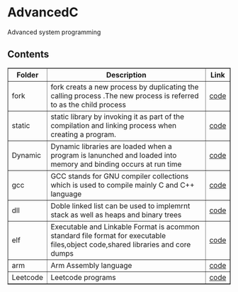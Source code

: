 # AdvancedC
Advanced system programming
<h2>Contents</h2>
<table style="width:100%" border="lpx soild black">
<tr>
<th>Folder</th>
<th>Description</th>
<th>Link</th>
</tr>
<tr>
<td>fork</td>
<td>fork creats a new process by duplicating the calling process .The new process is referred to as the child process</td>
<td><a href="http://github.com/chemchemnaresh/AdvancedC/tree/main/fork">code</a></td>
</tr>
<tr>
<td>static</td>
<td>static library by invoking it as part of the compilation and linking process when creating a program.</td>
<td><a href="http://github.com/chemchemnaresh/AdvancedC/tree/main/static">code</a></td>
</tr>
<tr>
<td>Dynamic</td>
<td>Dynamic libraries are loaded when a program is lanunched and loaded into memory and binding occurs at run time</td>
<td><a href="http://github.com/chemchemnaresh/AdvancedC/tree/main/Dynamic">code</a></td>
</tr>
<tr>
<td>gcc</td>
<td>GCC stands for GNU compiler collections which is used to compile mainly C and C++ language</td>
<td><a href="http://github.com/chemchemnaresh/AdvancedC/tree/main/gcc">code</a></td>
</tr>
<tr>
<td>dll</td>
<td>Doble linked list can be used to implemrnt stack as well as heaps and binary trees</td>
<td><a href="http://github.com/chemchemnaresh/AdvancedC/tree/main/dll">code</a></td>
</tr>
<tr>
<td>elf</td>
<td>Executable and Linkable Format is acommon standard file format for executable files,object code,shared libraries and core dumps</td>
<td><a href="http://github.com/chemchemnaresh/AdvancedC/tree/main/elf">code</a></td>
</tr>
<tr>
<td>arm</td>
<td>Arm Assembly language</td>
<td><a href="http://github.com/chemchemnaresh/advancedC/tree/main/arm">code</a></td>
</tr>
<tr>
<td>Leetcode</td>
<td>Leetcode programs</td>
<td><a href="http://github.com/chemchemnaresh/AdavancedC/tree/main/Leetcode">code</a></td>
</tr>
</table>
